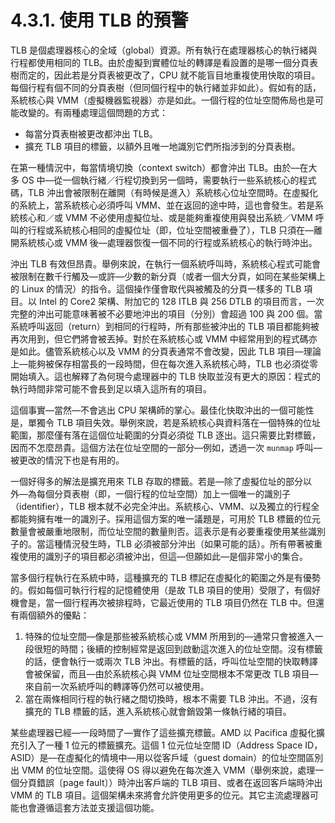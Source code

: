 # 4.3.1. 使用 TLB 的預警

TLB 是個處理器核心的全域（global）資源。所有執行在處理器核心的執行緒與行程都使用相同的 TLB。由於虛擬到實體位址的轉譯是看設置的是哪一個分頁表樹而定的，因此若是分頁表被更改了，CPU 就不能盲目地重複使用快取的項目。每個行程有個不同的分頁表樹（但同個行程中的執行緒並非如此）。假如有的話，系統核心與 VMM（虛擬機器監視器）亦是如此。一個行程的位址空間佈局也是可能改變的。有兩種處理這個問題的方式：

* 每當分頁表樹被更改都沖出 TLB。
* 擴充 TLB 項目的標籤，以額外且唯一地識別它們所指涉到的分頁表樹。

在第一種情況中，每當情境切換（context switch）都會沖出 TLB。由於––在大多 OS 中––從一個執行緒／行程切換到另一個時，需要執行一些系統核心的程式碼，TLB 沖出會被限制在離開（有時候是進入）系統核心位址空間時。在虛擬化的系統上，當系統核心必須呼叫 VMM、並在返回的途中時，這也會發生。若是系統核心和／或 VMM 不必使用虛擬位址、或是能夠重複使用與發出系統／VMM 呼叫的行程或系統核心相同的虛擬位址（即，位址空間被重疊了），TLB 只須在––離開系統核心或 VMM 後––處理器恢復一個不同的行程或系統核心的執行時沖出。

沖出 TLB 有效但昂貴。舉例來說，在執行一個系統呼叫時，系統核心程式可能會被限制在數千行觸及––或許––少數的新分頁（或者一個大分頁，如同在某些架構上的 Linux 的情況）的指令。這個操作僅會取代與被觸及的分頁一樣多的 TLB 項目。以 Intel 的 Core2 架構、附加它的 128 ITLB 與 256 DTLB 的項目而言，一次完整的沖出可能意味著被不必要地沖出的項目（分別）會超過 100 與 200 個。當系統呼叫返回（return）到相同的行程時，所有那些被沖出的 TLB 項目都能夠被再次用到，但它們將會被丟掉。對於在系統核心或 VMM 中經常用到的程式碼亦是如此。儘管系統核心以及 VMM 的分頁表通常不會改變，因此 TLB 項目––理論上––能夠被保存相當長的一段時間，但在每次進入系統核心時，TLB 也必須從零開始填入。這也解釋了為何現今處理器中的 TLB 快取並沒有更大的原因：程式的執行時間非常可能不會長到足以填入這所有的項目。

這個事實––當然––不會逃出 CPU 架構師的掌心。最佳化快取沖出的一個可能性是，單獨令 TLB 項目失效。舉例來說，若是系統核心與資料落在一個特殊的位址範圍，那麼僅有落在這個位址範圍的分頁必須從 TLB 逐出。這只需要比對標籤，因而不怎麼昂貴。這個方法在位址空間的一部分––例如，透過一次 `munmap` 呼叫––被更改的情況下也是有用的。

一個好得多的解法是擴充用來 TLB 存取的標籤。若是––除了虛擬位址的部分以外––為每個分頁表樹（即，一個行程的位址空間）加上一個唯一的識別子（identifier），TLB 根本就不必完全沖出。系統核心、VMM、以及獨立的行程全都能夠擁有唯一的識別子。採用這個方案的唯一議題是，可用於 TLB 標籤的位元數量會被嚴重地限制，而位址空間的數量則否。這表示是有必要重複使用某些識別子的。當這種情況發生時，TLB 必須被部分沖出（如果可能的話）。所有帶著被重複使用的識別子的項目都必須被沖出，但這––但願如此––是個非常小的集合。

當多個行程執行在系統中時，這種擴充的 TLB 標記在虛擬化的範圍之外是有優勢的。假如每個可執行行程的記憶體使用（是故 TLB 項目的使用）受限了，有個好機會是，當一個行程再次被排程時，它最近使用的 TLB 項目仍然在 TLB 中。但還有兩個額外的優點：

1. 特殊的位址空間––像是那些被系統核心或 VMM 所用到的––通常只會被進入一段很短的時間；後續的控制經常是返回到啟動這次進入的位址空間。沒有標籤的話，便會執行一或兩次 TLB 沖出。有標籤的話，呼叫位址空間的快取轉譯會被保留，而且––由於系統核心與 VMM 位址空間根本不常更改 TLB 項目––來自前一次系統呼叫的轉譯等仍然可以被使用。
2. 當在兩條相同行程的執行緒之間切換時，根本不需要 TLB 沖出。不過，沒有擴充的 TLB 標籤的話，進入系統核心就會銷毀第一條執行緒的項目。

某些處理器已經––一段時間了––實作了這些擴充標籤。AMD 以 Pacifica 虛擬化擴充引入了一種 1 位元的標籤擴充。這個 1 位元位址空間 ID（Address Space ID，ASID）是––在虛擬化的情境中––用以從客戶域（guest domain）的位址空間區別出 VMM 的位址空間。這使得 OS 得以避免在每次進入 VMM（舉例來說，處理一個分頁錯誤〔page fault〕）時沖出客戶端的 TLB 項目、或者在返回客戶端時沖出 VMM 的 TLB 項目。這個架構未來將會允許使用更多的位元。其它主流處理器可能也會遵循這套方法並支援這個功能。

